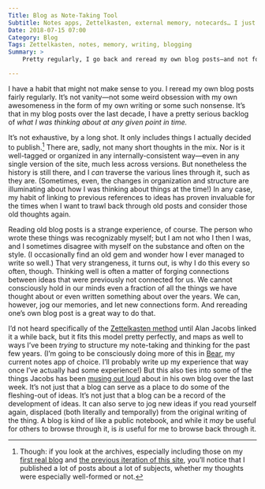```yaml
---
Title: Blog as Note-Taking Tool
Subtitle: Notes apps, Zettelkasten, external memory, notecards… I just have this website.
Date: 2018-07-15 07:00
Category: Blog
Tags: Zettelkasten, notes, memory, writing, blogging
Summary: >
    Pretty regularly, I go back and reread my own blog posts—and not for vanity. It’s an illuminating experience, a lot like reading through old notes.

---
```


I have a habit that might not make sense to you. I reread my own blog posts fairly regularly. It’s not vanity—not some weird obsession with my own awesomeness in the form of my own writing or some such nonsense. It’s that in my blog posts over the last decade, I have a pretty serious backlog of *what I was thinking about at any given point in time.*

It’s not exhaustive, by a long shot. It only includes things I actually decided to publish.[^1] There are, sadly, not many short thoughts in the mix. Nor is it well-tagged or organized in any internally-consistent way—even in any single version of the site, much less across versions. But nonetheless the history is still there, and I *can* traverse the various lines through it, such as they are. (Sometimes, even, the changes in organization and structure are illuminating about how I was thinking about things at the time!) In any case, my habit of linking to previous references to ideas has proven invaluable for the times when I want to trawl back through old posts and consider those old thoughts again.

Reading old blog posts is a strange experience, of course. The person who wrote these things was recognizably myself; but I am not who I then I was, and I sometimes disagree with myself on the substance and often on the style. (I occasionally find an old gem and wonder how I ever managed to write so well.) That very strangeness, it turns out, is why I do this every so often, though. Thinking well is often a matter of forging connections between ideas that were previously not connected for us. We cannot consciously hold in our minds even a fraction of all the things we have thought about or even written something about over the years. We can, however, jog our memories, and let new connections form. And rereading one’s own blog post is a great way to do that.

I’d not heard specifically of the [Zettelkasten method](https://zettelkasten.de) until Alan Jacobs linked it a while back, but it fits this model pretty perfectly, and maps as well to ways I’ve been *trying* to structure my note-taking and thinking for the past few years. (I’m going to be consciously doing more of this in [Bear](http://www.bear-writer.com), my current notes app of choice. I’ll probably write up my experience that way once I’ve actually had some experience!) But this also ties into some of the things Jacobs has been [musing out loud](https://blog.ayjay.org/the-blog-garden/ "The Blog Garden") about in his own blog over the last week. It’s not just that a blog can serve as a place to do some of the fleshing-out of ideas. It’s not just that a blog can be a record of the development of ideas. It can also serve to jog new ideas if you read yourself again, displaced (both literally and temporally) from the original writing of the thing. A blog is kind of like a public notebook, and while it *may* be useful for others to browse through it, is *is* useful for me to browse back through it.

[^1]:	Though: if you look at the archives, especially including those on my [first real blog](http://blog.chriskrycho.com "Thoughts; A Flame") and [the previous iteration of this site](http://2012-2013.chriskrycho.com), you’ll notice that I published a lot of posts about a lot of subjects, whether my thoughts were especially well-formed or not.